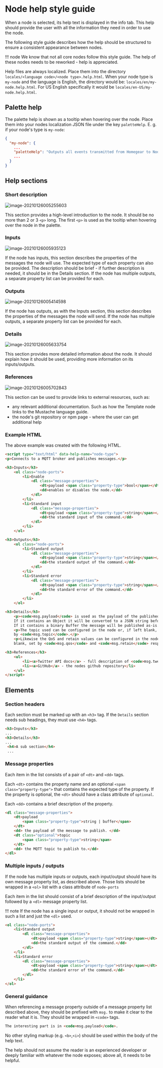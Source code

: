 # Node help style guide

When a node is selected, its help text is displayed in the info tab. This help should provide the user with all the information they need in order to use the node.

The following style guide describes how the help should be structured to ensure a consistent appearance between nodes.

!!! node
    We know that not all core nodes follow this style guide. The help of these nodes needs to be reworked - help is appreciated.

Help files are always localized. Place them into the directory `locales/<language code>/<node type>.help.html`. When your node type is `my-node` and the language is English, the directory would be: `locales/en/my-node.help.html`. For US English specifically it would be `locales/en-US/my-node.help.html`.

## Palette help

The palette help is shown as a tooltip when hovering over the node. Place them into your nodes localization JSON file under the key `paletteHelp`. E. g. if your node's type is `my-node`:

```json
{
  "my-node": {
    ...
    "paletteHelp": "Outputs all events transmitted from Homegear to Node-BLUE."
    ...
  }
}
```

## Help sections

### Short description

![image-20210126005255603](images/node_help_style_guide/image-20210126005255603.png)

This section provides a high-level introduction to the node. It should be        no more than 2 or 3 `<p>` long. The first `<p>`        is used as the tooltip when hovering over the node in the palette.

### Inputs

![image-20210126005935123](images/node_help_style_guide/image-20210126005935123.png)

If the node has inputs, this section describes the properties of the messages the node will use. The expected type of each property can also be provided. The description should be brief - if further description is needed, it should be in the Details section. If the node has multiple outputs, a separate property list can be provided for each.

### Outputs

![image-20210126005414598](images/node_help_style_guide/image-20210126005414598.png)

If the node has outputs, as with the Inputs section, this section describes the properties of the messages the node will send. If the node has multiple outputs, a separate property list can be provided for each.     

### Details

![image-20210126005633754](images/node_help_style_guide/image-20210126005633754.png)

This section provides more detailed information about the node. It should explain how it should be used, providing more information on its inputs/outputs.

### References

![image-20210126005702843](images/node_help_style_guide/image-20210126005702843.png)

This section can be used to provide links to external resources, such as:

- any relevant additional documentation. Such as how the Template node links to the Mustache language guide.
- the node's git repository or npm page - where the user can get additional help

### Example HTML

The above example was created with the following HTML.

```html
<script type="text/html" data-help-name="node-type">
<p>Connects to a MQTT broker and publishes messages.</p>

<h3>Inputs</h3>
    <ol class="node-ports">
        <li>Enable
            <dl class="message-properties">
                <dt>payload <span class="property-type">bool</span></dt>
                <dd>enables or disables the node.</dd>
            </dl>
        </li>
        <li>Standard input
            <dl class="message-properties">
                <dt>payload <span class="property-type">string</span></dt>
                <dd>the standard input of the command.</dd>
            </dl>
        </li>
    </ol>

<h3>Outputs</h3>
    <ol class="node-ports">
        <li>Standard output
            <dl class="message-properties">
                <dt>payload <span class="property-type">string</span></dt>
                <dd>the standard output of the command.</dd>
            </dl>
        </li>
        <li>Standard error
            <dl class="message-properties">
                <dt>payload <span class="property-type">string</span></dt>
                <dd>the standard error of the command.</dd>
            </dl>
        </li>
    </ol>

<h3>Details</h3>
    <p><code>msg.payload</code> is used as the payload of the published message.
    If it contains an Object it will be converted to a JSON string before being sent.
    If it contains a binary Buffer the message will be published as-is.</p>
    <p>The topic used can be configured in the node or, if left blank, can be set
    by <code>msg.topic</code>.</p>
    <p>Likewise the QoS and retain values can be configured in the node or, if left
    blank, set by <code>msg.qos</code> and <code>msg.retain</code> respectively.</p>

<h3>References</h3>
    <ul>
        <li><a>Twitter API docs</a> - full description of <code>msg.tweet</code> property</li>
        <li><a>GitHub</a> - the nodes github repository</li>
    </ul>
</script>

```

## Elements

### Section headers

Each section must be marked up with an `<h3>` tag. If the `Details` section needs sub headings, they must use `<h4>` tags.

```html
<h3>Inputs</h3>
...
<h3>Details</h3>
...
 <h4>A sub section</h4>
 ...
```

### Message properties

Each item in the list consists of a pair of `<dt>` and `<dd>` tags.

Each `<dt>` contains the property name and an optional `<span class="property-type">` that contains the expected type of the property. If the property is optional, the `<dt>` should have a class attribute of `optional`.

Each `<dd>` contains a brief description of the property.

```html
<dl class="message-properties">
    <dt>payload
        <span class="property-type">string | buffer</span>
    </dt>
    <dd> the payload of the message to publish. </dd>
    <dt class="optional">topic
        <span class="property-type">string</span>
    </dt>
    <dd> the MQTT topic to publish to.</dd>
</dl>
```

### Multiple inputs / outputs

If the node has multiple inputs or outputs, each input/output should have its own message property list, as described above. Those lists should be wrapped in a `<ol>` list with a class attribute of `node-ports`

Each item in the list should consist of a brief description of the input/output followed by a `<dl>` message property list.

!!! note
    If the node has a single input or output, it should not be wrapped in such a list and just the `<dl>` used.

```html
<ol class="node-ports">
    <li>Standard output
        <dl class="message-properties">
            <dt>payload <span class="property-type">string</span></dt>
            <dd>the standard output of the command.</dd>
        </dl>
    </li>
    <li>Standard error
        <dl class="message-properties">
            <dt>payload <span class="property-type">string</span></dt>
            <dd>the standard error of the command.</dd>
        </dl>
    </li>
</ol>
```

### General guidance

When referencing a message property outside of a message property list described above, they should be prefixed with `msg.` to make it clear to the reader what it is. They should be wrapped in `<code>` tags.

```html
The interesting part is in <code>msg.payload</code>.
```

No other styling markup (e.g. `<b>`,`<i>`) should be used within the body of the help text.

The help should not assume the reader is an experienced developer or deeply familiar with whatever the node exposes; above all, it needs to be helpful.